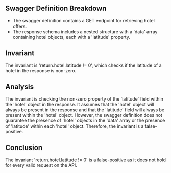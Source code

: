 ## Swagger Definition Breakdown
- The swagger definition contains a GET endpoint for retrieving hotel offers.
- The response schema includes a nested structure with a 'data' array containing hotel objects, each with a 'latitude' property.

## Invariant
The invariant is 'return.hotel.latitude != 0', which checks if the latitude of a hotel in the response is non-zero.

## Analysis
The invariant is checking the non-zero property of the 'latitude' field within the 'hotel' object in the response. It assumes that the 'hotel' object will always be present in the response and that the 'latitude' field will always be present within the 'hotel' object. However, the swagger definition does not guarantee the presence of 'hotel' objects in the 'data' array or the presence of 'latitude' within each 'hotel' object. Therefore, the invariant is a false-positive.

## Conclusion
The invariant 'return.hotel.latitude != 0' is a false-positive as it does not hold for every valid request on the API.
